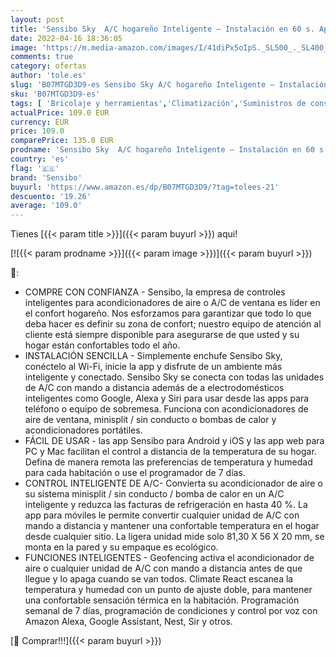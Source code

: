 ```yaml
---
layout: post
title: 'Sensibo Sky  A/C hogareño Inteligente – Instalación en 60 s. App de eficiencia energética - ON/Off autom. WiFi  Google  Alexa y Siri.  Blanco '
date: 2022-04-16 18:36:05
image: 'https://m.media-amazon.com/images/I/41diPx5oIpS._SL500_._SL400_.jpg'
comments: true
category: ofertas
author: 'tole.es'
slug: 'B07MTGD3D9-es Sensibo Sky A/C hogareño Inteligente – Instalación en 60...'
sku: 'B07MTGD3D9-es'
tags: [ 'Bricolaje y herramientas','Climatización','Suministros de construcción','Termostatos','Termostatos y accesorios','alexa','sensibo','🇪🇸', ]
actualPrice: 109.0 EUR
currency: EUR
price: 109.0
comparePrice: 135.0 EUR
prodname: 'Sensibo Sky  A/C hogareño Inteligente – Instalación en 60 s. App de eficiencia energética - ON/Off autom. WiFi  Google  Alexa y Siri.  Blanco '
country: 'es'
flag: '🇪🇸'
brand: 'Sensibo'
buyurl: 'https://www.amazon.es/dp/B07MTGD3D9/?tag=tolees-21'
descuento: '19.26'
average: '109.0'
---
```


Tienes [{{< param title >}}]({{< param buyurl >}}) aqui!

[![{{< param prodname >}}]({{< param image >}})]({{< param buyurl >}})

🔎:

- COMPRE CON CONFIANZA - Sensibo, la empresa de controles inteligentes para acondicionadores de aire o A/C de ventana es líder en el confort hogareño. Nos esforzamos para garantizar que todo lo que deba hacer es definir su zona de confort; nuestro equipo de atención al cliente está siempre disponible para asegurarse de que usted y su hogar están confortables todo el año.
- INSTALACIÓN SENCILLA - Simplemente enchufe Sensibo Sky, conéctelo al Wi-Fi, inicie la app y disfrute de un ambiente más inteligente y conectado. Sensibo Sky se conecta con todas las unidades de A/C con mando a distancia además de a electrodomésticos inteligentes como Google, Alexa y Siri para usar desde las apps para teléfono o equipo de sobremesa. Funciona con acondicionadores de aire de ventana, minisplit / sin conducto o bombas de calor y acondicionadores portátiles.
- FÁCIL DE USAR - las app Sensibo para Android y iOS y las app web para PC y Mac facilitan el control a distancia de la temperatura de su hogar. Defina de manera remota las preferencias de temperatura y humedad para cada habitación o use el programador de 7 días.
- CONTROL INTELIGENTE DE A/C- Convierta su acondicionador de aire o su sistema minisplit / sin conducto / bomba de calor en un A/C inteligente y reduzca las facturas de refrigeración en hasta 40 %. La app para móviles le permite convertir cualquier unidad de A/C con mando a distancia y mantener una confortable temperatura en el hogar desde cualquier sitio. La ligera unidad mide solo 81,30 X 56 X 20 mm, se monta en la pared y su empaque es ecológico.
- FUNCIONES INTELIGENTES - Geofencing activa el acondicionador de aire o cualquier unidad de A/C con mando a distancia antes de que llegue y lo apaga cuando se van todos. Climate React escanea la temperatura y humedad con un punto de ajuste doble, para mantener una confortable sensación térmica en la habitación. Programación semanal de 7 días, programación de condiciones y control por voz con Amazon Alexa, Google Assistant, Nest, Sir y otros.

[🛒 Comprar!!!]({{< param buyurl >}})
